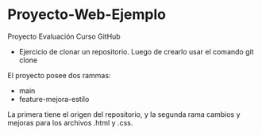 # Proyecto-Web-Ejemplo
Proyecto Evaluación Curso GitHub

- Ejercicio de clonar un repositorio. Luego de crearlo usar el comando git clone <url-desde-git>

El proyecto posee dos rammas:
- main
- feature-mejora-estilo

La primera tiene el origen del repositorio, y la segunda rama cambios y mejoras para los archivos .html y .css.
